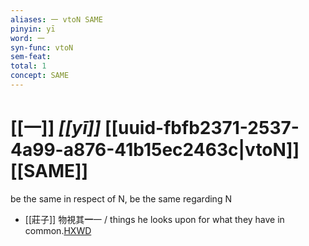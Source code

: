 ```yaml
---
aliases: 一 vtoN SAME
pinyin: yī
word: 一
syn-func: vtoN
sem-feat: 
total: 1
concept: SAME 
---
```

# [[一]] *[[yī]]*  [[uuid-fbfb2371-2537-4a99-a876-41b15ec2463c|vtoN]] [[SAME]]
be the same in respect of N, be the same regarding N
 - [[莊子]] 物視其**一**一 / things he looks upon for what they have in common.[HXWD](https://hxwd.org/textview.html?location=KR5c0126_tls_005-2a.25)